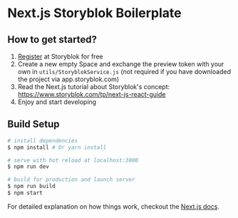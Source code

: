 # Next.js Storyblok Boilerplate

## How to get started?

1. [Register](https://app.storyblok.com/#!/signup) at Storyblok for free
2. Create a new empty Space and exchange the preview token with your own in ```utils/StoryblokService.js``` (not required if you have downloaded the project via app.storyblok.com)
3. Read the Next.js tutorial about Storyblok's concept: https://www.storyblok.com/tp/next-js-react-guide
4. Enjoy and start developing

## Build Setup

``` bash
# install dependencies
$ npm install # Or yarn install

# serve with hot reload at localhost:3000
$ npm run dev

# build for production and launch server
$ npm run build
$ npm start
```

For detailed explanation on how things work, checkout the [Next.js docs](https://nextjs.org/docs/#setup).

